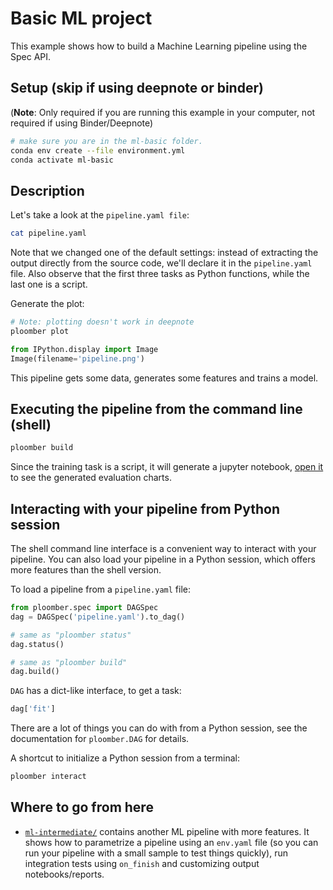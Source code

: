 # Basic ML project

This example shows how to build a Machine Learning pipeline using the Spec API.


## Setup (skip if using deepnote or binder)

(**Note**: Only required if you are running this example in your computer, not
required if using Binder/Deepnote)

~~~bash
# make sure you are in the ml-basic folder.
conda env create --file environment.yml
conda activate ml-basic
~~~

## Description

Let's take a look at the `pipeline.yaml file`:

```bash tags=["bash"]
cat pipeline.yaml
```

Note that we changed one of the default settings: instead of
extracting the output directly from the source code, we'll declare it in
the `pipeline.yaml` file. Also observe that the first three tasks as Python
functions, while the last one is a script.

Generate the plot:

```bash tags=["bash"]
# Note: plotting doesn't work in deepnote
ploomber plot
```

```python
from IPython.display import Image
Image(filename='pipeline.png')
```

This pipeline gets some data, generates some features and trains a model.

## Executing the pipeline from the command line (shell)

```bash tags=["bash"]
ploomber build
```

Since the training task is a script, it will generate a jupyter notebook,
[open it](output/nb.ipynb) to see the generated evaluation charts.

## Interacting with your pipeline from Python session

The shell command line interface is a convenient way to interact with your
pipeline. You can also load your pipeline in a Python session, which offers
more features than the shell version.

To load a pipeline from a `pipeline.yaml` file:

```python
from ploomber.spec import DAGSpec
dag = DAGSpec('pipeline.yaml').to_dag()

# same as "ploomber status"
dag.status()
```

```python
# same as "ploomber build"
dag.build()
```

``DAG`` has a dict-like interface, to get a task:

```python
dag['fit']
```

There are a lot of things you can do with from a Python session, see the
documentation for ``ploomber.DAG`` for details.

A shortcut to initialize a Python session from a terminal:

~~~bash
ploomber interact
~~~

## Where to go from here

* [`ml-intermediate/`](../ml-intermediate/README.ipynb) contains another ML
pipeline with more features. It shows how to parametrize a pipeline using
an `env.yaml` file (so you can run your pipeline with a small sample to test things quickly), run integration tests using `on_finish` and customizing output notebooks/reports.